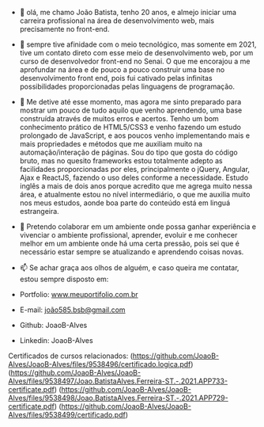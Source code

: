 - 👋 olá, me chamo João Batista, tenho 20 anos, e almejo iniciar uma carreira profissional na área de desenvolvimento web, mais precisamente no front-end.

- 👀 sempre tive afinidade com o meio tecnológico, mas somente em 2021, tive um contato direto com esse meio de desenvolvimento web, por um curso de desenvolvedor front-end no Senai. O que me encorajou a me aprofundar na área e de pouco a pouco construir uma base no desenvolvimento front end, pois fui cativado pelas infinitas possibilidades proporcionadas pelas linguagens de programação. 

- 🌱 Me detive até esse momento, mas agora me sinto preparado para mostrar um pouco de tudo aquilo que venho aprendendo, uma base construída através de muitos erros e acertos. Tenho um bom conhecimento prático de HTML5/CSS3 e venho fazendo um estudo prolongado de JavaScript, e aos poucos venho implementando mais e mais propriedades e métodos que me auxiliam muito na automação/interação de páginas. Sou do tipo que gosta do código bruto, mas no quesito frameworks estou totalmente adepto as facilidades proporcionadas por eles, principalmente o jQuery, Angular, Ajax e ReactJS, fazendo o uso deles conforme a necessidade. Estudo inglês a mais de dois anos porque acredito que me agrega muito nessa área, e atualmente estou no nível intermediário, o que me auxilia muito nos meus estudos, aonde boa parte do conteúdo está em linguá estrangeira.

- 💞️ Pretendo colaborar em um ambiente onde possa ganhar experiência e vivenciar o ambiente profissional, aprender, evoluir e me conhecer melhor em um ambiente onde há uma certa pressão, pois sei que é necessário estar sempre se atualizando e aprendendo coisas novas. 

- 📫 Se achar graça aos olhos de alguém, e caso queira me contatar, estou sempre disposto em:
- Portfolio: www.meuportifolio.com.br
- E-mail: joão585.bsb@gmail.com
- Github: JoaoB-Alves
- Linkedin: JoaoB-Alves

Certificados de cursos relacionados:
(https://github.com/JoaoB-Alves/JoaoB-Alves/files/9538496/certificado.logica.pdf)
(https://github.com/JoaoB-Alves/JoaoB-Alves/files/9538497/Joao.BatistaAlves.Ferreira-ST.-.2021.APP733-certificate.pdf)
(https://github.com/JoaoB-Alves/JoaoB-Alves/files/9538498/Joao.BatistaAlves.Ferreira-ST.-.2021.APP729-certificate.pdf)
(https://github.com/JoaoB-Alves/JoaoB-Alves/files/9538499/certificado.pdf)


<!---
JoaoB-Alves/JoaoB-Alves is a ✨ special ✨ repository because its `README.md` (this file) appears on your GitHub profile.
You can click the Preview link to take a look at your changes.
--->
